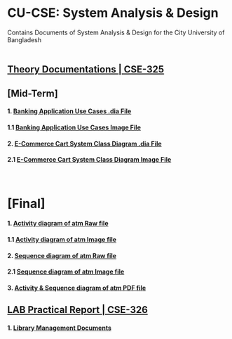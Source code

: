 # CU-CSE: System Analysis & Design
Contains Documents of System Analysis &amp; Design for the City University of Bangladesh
<br/><br/>

## [Theory Documentations | CSE-325]((https://github.com/mimanik1000/cu-cse-7th-semester))
## [Mid-Term]
#### 1. [Banking Application Use Cases .dia File](https://github.com/mimanik1000/cu-cse-7th-semester/blob/master/Online%20Banking%20System-Use%20Case.dia)
#### 1.1 [Banking Application Use Cases Image File](https://github.com/mimanik1000/cu-cse-7th-semester/blob/master/Online%20Banking%20System-Use%20Case.png)
#### 2. [E-Commerce Cart System Class Diagram .dia File](https://github.com/mimanik1000/cu-cse-7th-semester/blob/ef7c223d23cda54f0cd7019d8f34463f14ebb638/eCommerce%20cart%20System%20Class_Diagram.dia)
#### 2.1 [E-Commerce Cart System Class Diagram Image File](https://github.com/mimanik1000/cu-cse-7th-semester/blob/ef7c223d23cda54f0cd7019d8f34463f14ebb638/eCommerce%20cart%20System%20Class_Diagram.png)
<br/>

# [Final]
#### 1. [Activity diagram of atm Raw file](https://github.com/mimanik1000/cu-cse-7th-semester/blob/master/Activity%20diagram%20of%20atm.vsdx)
#### 1.1 [Activity diagram of atm Image file](https://github.com/mimanik1000/cu-cse-7th-semester/blob/master/Activity%20diagram%20of%20atm..png)
#### 2. [Sequence diagram of atm Raw file](https://github.com/mimanik1000/cu-cse-7th-semester/blob/master/Sequence%20diagram%20of%20atm.vsdx)
#### 2.1 [Sequence diagram of atm Image file](https://github.com/mimanik1000/cu-cse-7th-semester/blob/master/Sequence%20diagram%20of%20atm..png)
#### 3. [Activity & Sequence diagram of atm PDF file](https://github.com/mimanik1000/cu-cse-7th-semester/blob/master/Sequence%20%26%20Aivity%20Diagram.pdf)



## [LAB Practical Report | CSE-326](https://github.com/mimanik1000/cu-cse-7th-semester/blob/master/Mid%20Final%20Report.pdf)
#### 1. [Library Management Documents](https://github.com/mimanik1000/cu-cse-7th-semester/blob/master/Mid%20Final%20Report.pdf)
